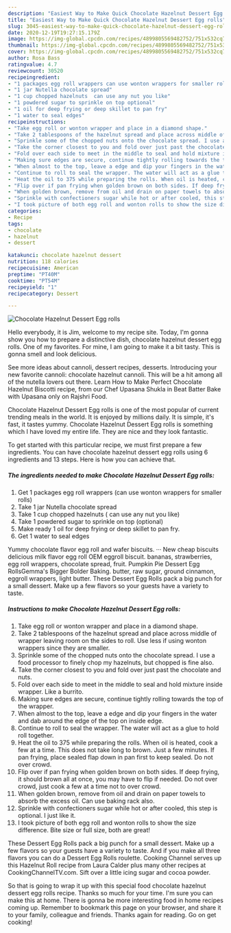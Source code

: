 ```yaml
---
description: "Easiest Way to Make Quick Chocolate Hazelnut Dessert Egg rolls"
title: "Easiest Way to Make Quick Chocolate Hazelnut Dessert Egg rolls"
slug: 3045-easiest-way-to-make-quick-chocolate-hazelnut-dessert-egg-rolls
date: 2020-12-19T19:27:15.179Z
image: https://img-global.cpcdn.com/recipes/4899805569482752/751x532cq70/chocolate-hazelnut-dessert-egg-rolls-recipe-main-photo.jpg
thumbnail: https://img-global.cpcdn.com/recipes/4899805569482752/751x532cq70/chocolate-hazelnut-dessert-egg-rolls-recipe-main-photo.jpg
cover: https://img-global.cpcdn.com/recipes/4899805569482752/751x532cq70/chocolate-hazelnut-dessert-egg-rolls-recipe-main-photo.jpg
author: Rosa Bass
ratingvalue: 4.7
reviewcount: 30520
recipeingredient:
- "1 packages egg roll wrappers can use wonton wrappers for smaller rolls"
- "1 jar Nutella chocolate spread"
- "1 cup chopped hazelnuts  can use any nut you like"
- "1 powdered sugar to sprinkle on top optional"
- "1 oil for deep frying or deep skillet to pan fry"
- "1 water to seal edges"
recipeinstructions:
- "Take egg roll or wonton wrapper and place in a diamond shape."
- "Take 2 tablespoons of the hazelnut spread and place across middle of wrapper leaving room on the sides to roll. Use less if using wonton wrappers since they are smaller."
- "Sprinkle some of the chopped nuts onto the chocolate spread. I use a food processor to finely chop my hazelnuts, but chopped is fine also."
- "Take the corner closest to you and fold over just past the chocolate and nuts."
- "Fold over each side to meet in the middle to seal and hold mixture inside wrapper. Like a burrito."
- "Making sure edges are secure, continue tightly rolling towards the top of the wrapper."
- "When almost to the top, leave a edge and dip your fingers in the water and dab around the edge of  the top on inside edge."
- "Continue to roll to seal the wrapper. The water will act as a glue to hold roll together."
- "Heat the oil to 375 while preparing the rolls. When oil is heated, cook a few at a time. This does not take long to brown. Just a few minutes. If pan frying, place sealed flap down in pan first to keep sealed. Do not over crowd."
- "Flip over if pan frying when golden brown on both sides. If deep frying, it should brown all at once, you may have to flip if needed. Do not over crowd, just cook a few at a time not to over crowd."
- "When golden brown, remove from oil and drain on paper towels to absorb the excess oil. Can use baking rack also."
- "Sprinkle with confectioners sugar while hot or after cooled, this step is optional. I just like it."
- "I took picture of both egg roll and wonton rolls to show the size difference. Bite size or full size, both are great!"
categories:
- Recipe
tags:
- chocolate
- hazelnut
- dessert

katakunci: chocolate hazelnut dessert 
nutrition: 118 calories
recipecuisine: American
preptime: "PT40M"
cooktime: "PT54M"
recipeyield: "1"
recipecategory: Dessert

---
```



![Chocolate Hazelnut Dessert Egg rolls](https://img-global.cpcdn.com/recipes/4899805569482752/751x532cq70/chocolate-hazelnut-dessert-egg-rolls-recipe-main-photo.jpg)

Hello everybody, it is Jim, welcome to my recipe site. Today, I'm gonna show you how to prepare a distinctive dish, chocolate hazelnut dessert egg rolls. One of my favorites. For mine, I am going to make it a bit tasty. This is gonna smell and look delicious.

See more ideas about cannoli, dessert recipes, desserts. Introducing your new favorite cannoli: chocolate hazelnut cannoli. This will be a hit among all of the nutella lovers out there. Learn How to Make Perfect Chocolate Hazelnut Biscotti recipe, from our Chef Upasana Shukla in Beat Batter Bake with Upasana only on Rajshri Food.

Chocolate Hazelnut Dessert Egg rolls is one of the most popular of current trending meals in the world. It is enjoyed by millions daily. It is simple, it's fast, it tastes yummy. Chocolate Hazelnut Dessert Egg rolls is something which I have loved my entire life. They are nice and they look fantastic.


To get started with this particular recipe, we must first prepare a few ingredients. You can have chocolate hazelnut dessert egg rolls using 6 ingredients and 13 steps. Here is how you can achieve that.

<!--inarticleads1-->

##### The ingredients needed to make Chocolate Hazelnut Dessert Egg rolls:

1. Get 1 packages egg roll wrappers (can use wonton wrappers for smaller rolls)
1. Take 1 jar Nutella chocolate spread
1. Take 1 cup chopped hazelnuts ( can use any nut you like)
1. Take 1 powdered sugar to sprinkle on top (optional)
1. Make ready 1 oil for deep frying or deep skillet to pan fry.
1. Get 1 water to seal edges


Yummy chocolate flavor egg roll and wafer biscuits. ··· New cheap biscuits delicious milk flavor egg roll OEM eggroll biscuit. bananas, strawberries, egg roll wrappers, chocolate spread, fruit. Pumpkin Pie Dessert Egg RollsGemma&#39;s Bigger Bolder Baking. butter, raw sugar, ground cinnamon, eggroll wrappers, light butter. These Dessert Egg Rolls pack a big punch for a small dessert. Make up a few flavors so your guests have a variety to taste. 

<!--inarticleads2-->

##### Instructions to make Chocolate Hazelnut Dessert Egg rolls:

1. Take egg roll or wonton wrapper and place in a diamond shape.
1. Take 2 tablespoons of the hazelnut spread and place across middle of wrapper leaving room on the sides to roll. Use less if using wonton wrappers since they are smaller.
1. Sprinkle some of the chopped nuts onto the chocolate spread. I use a food processor to finely chop my hazelnuts, but chopped is fine also.
1. Take the corner closest to you and fold over just past the chocolate and nuts.
1. Fold over each side to meet in the middle to seal and hold mixture inside wrapper. Like a burrito.
1. Making sure edges are secure, continue tightly rolling towards the top of the wrapper.
1. When almost to the top, leave a edge and dip your fingers in the water and dab around the edge of  the top on inside edge.
1. Continue to roll to seal the wrapper. The water will act as a glue to hold roll together.
1. Heat the oil to 375 while preparing the rolls. When oil is heated, cook a few at a time. This does not take long to brown. Just a few minutes. If pan frying, place sealed flap down in pan first to keep sealed. Do not over crowd.
1. Flip over if pan frying when golden brown on both sides. If deep frying, it should brown all at once, you may have to flip if needed. Do not over crowd, just cook a few at a time not to over crowd.
1. When golden brown, remove from oil and drain on paper towels to absorb the excess oil. Can use baking rack also.
1. Sprinkle with confectioners sugar while hot or after cooled, this step is optional. I just like it.
1. I took picture of both egg roll and wonton rolls to show the size difference. Bite size or full size, both are great!


These Dessert Egg Rolls pack a big punch for a small dessert. Make up a few flavors so your guests have a variety to taste. And if you make all three flavors you can do a Dessert Egg Rolls roulette. Cooking Channel serves up this Hazelnut Roll recipe from Laura Calder plus many other recipes at CookingChannelTV.com. Sift over a little icing sugar and cocoa powder. 

So that is going to wrap it up with this special food chocolate hazelnut dessert egg rolls recipe. Thanks so much for your time. I'm sure you can make this at home. There is gonna be more interesting food in home recipes coming up. Remember to bookmark this page on your browser, and share it to your family, colleague and friends. Thanks again for reading. Go on get cooking!
